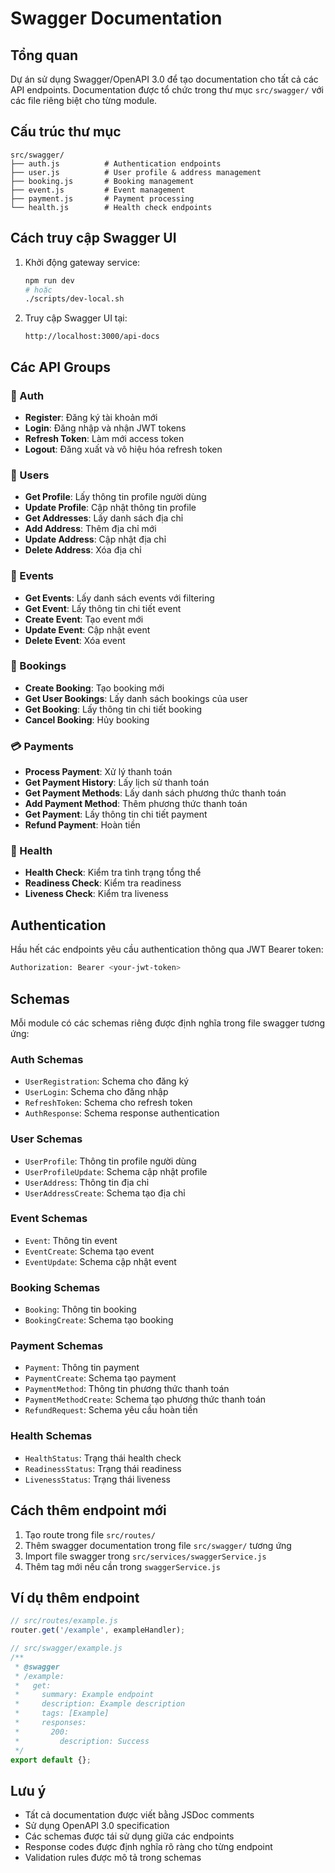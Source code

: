 # Swagger Documentation

## Tổng quan

Dự án sử dụng Swagger/OpenAPI 3.0 để tạo documentation cho tất cả các API endpoints. Documentation được tổ chức trong thư mục `src/swagger/` với các file riêng biệt cho từng module.

## Cấu trúc thư mục

```
src/swagger/
├── auth.js          # Authentication endpoints
├── user.js          # User profile & address management
├── booking.js       # Booking management
├── event.js         # Event management
├── payment.js       # Payment processing
└── health.js        # Health check endpoints
```

## Cách truy cập Swagger UI

1. Khởi động gateway service:

   ```bash
   npm run dev
   # hoặc
   ./scripts/dev-local.sh
   ```

2. Truy cập Swagger UI tại:
   ```
   http://localhost:3000/api-docs
   ```

## Các API Groups

### 🔐 Auth

- **Register**: Đăng ký tài khoản mới
- **Login**: Đăng nhập và nhận JWT tokens
- **Refresh Token**: Làm mới access token
- **Logout**: Đăng xuất và vô hiệu hóa refresh token

### 👤 Users

- **Get Profile**: Lấy thông tin profile người dùng
- **Update Profile**: Cập nhật thông tin profile
- **Get Addresses**: Lấy danh sách địa chỉ
- **Add Address**: Thêm địa chỉ mới
- **Update Address**: Cập nhật địa chỉ
- **Delete Address**: Xóa địa chỉ

### 🎫 Events

- **Get Events**: Lấy danh sách events với filtering
- **Get Event**: Lấy thông tin chi tiết event
- **Create Event**: Tạo event mới
- **Update Event**: Cập nhật event
- **Delete Event**: Xóa event

### 📅 Bookings

- **Create Booking**: Tạo booking mới
- **Get User Bookings**: Lấy danh sách bookings của user
- **Get Booking**: Lấy thông tin chi tiết booking
- **Cancel Booking**: Hủy booking

### 💳 Payments

- **Process Payment**: Xử lý thanh toán
- **Get Payment History**: Lấy lịch sử thanh toán
- **Get Payment Methods**: Lấy danh sách phương thức thanh toán
- **Add Payment Method**: Thêm phương thức thanh toán
- **Get Payment**: Lấy thông tin chi tiết payment
- **Refund Payment**: Hoàn tiền

### 🏥 Health

- **Health Check**: Kiểm tra tình trạng tổng thể
- **Readiness Check**: Kiểm tra readiness
- **Liveness Check**: Kiểm tra liveness

## Authentication

Hầu hết các endpoints yêu cầu authentication thông qua JWT Bearer token:

```bash
Authorization: Bearer <your-jwt-token>
```

## Schemas

Mỗi module có các schemas riêng được định nghĩa trong file swagger tương ứng:

### Auth Schemas

- `UserRegistration`: Schema cho đăng ký
- `UserLogin`: Schema cho đăng nhập
- `RefreshToken`: Schema cho refresh token
- `AuthResponse`: Schema response authentication

### User Schemas

- `UserProfile`: Thông tin profile người dùng
- `UserProfileUpdate`: Schema cập nhật profile
- `UserAddress`: Thông tin địa chỉ
- `UserAddressCreate`: Schema tạo địa chỉ

### Event Schemas

- `Event`: Thông tin event
- `EventCreate`: Schema tạo event
- `EventUpdate`: Schema cập nhật event

### Booking Schemas

- `Booking`: Thông tin booking
- `BookingCreate`: Schema tạo booking

### Payment Schemas

- `Payment`: Thông tin payment
- `PaymentCreate`: Schema tạo payment
- `PaymentMethod`: Thông tin phương thức thanh toán
- `PaymentMethodCreate`: Schema tạo phương thức thanh toán
- `RefundRequest`: Schema yêu cầu hoàn tiền

### Health Schemas

- `HealthStatus`: Trạng thái health check
- `ReadinessStatus`: Trạng thái readiness
- `LivenessStatus`: Trạng thái liveness

## Cách thêm endpoint mới

1. Tạo route trong file `src/routes/`
2. Thêm swagger documentation trong file `src/swagger/` tương ứng
3. Import file swagger trong `src/services/swaggerService.js`
4. Thêm tag mới nếu cần trong `swaggerService.js`

## Ví dụ thêm endpoint

```javascript
// src/routes/example.js
router.get('/example', exampleHandler);

// src/swagger/example.js
/**
 * @swagger
 * /example:
 *   get:
 *     summary: Example endpoint
 *     description: Example description
 *     tags: [Example]
 *     responses:
 *       200:
 *         description: Success
 */
export default {};
```

## Lưu ý

- Tất cả documentation được viết bằng JSDoc comments
- Sử dụng OpenAPI 3.0 specification
- Các schemas được tái sử dụng giữa các endpoints
- Response codes được định nghĩa rõ ràng cho từng endpoint
- Validation rules được mô tả trong schemas
